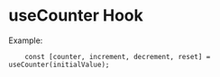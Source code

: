 # useCounter Hook

Example:

```
    const [counter, increment, decrement, reset] = useCounter(initialValue);
```

